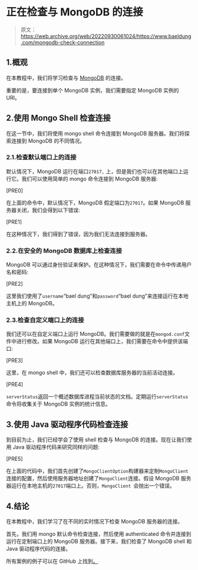 # 正在检查与 MongoDB 的连接

> 原文：<https://web.archive.org/web/20220930061024/https://www.baeldung.com/mongodb-check-connection>

## 1.概观

在本教程中，我们将学习检查与 [MongoDB](https://web.archive.org/web/20220814143201/https://www.mongodb.com/) 的连接。

重要的是，要连接到单个 MongoDB 实例，我们需要指定 MongoDB 实例的 URI。

## 2.使用 Mongo Shell 检查连接

在这一节中，我们将使用 mongo shell 命令连接到 MongoDB 服务器。我们将探索连接到 MongoDB 的不同情况。

### 2.1.检查默认端口上的连接

默认情况下，MongoDB 运行在端口`27017,` 上，但是我们也可以在其他端口上运行它。我们可以使用简单的 mongo 命令连接到 MongoDB 服务器:

[PRE0]

在上面的命令中，默认情况下，MongoDB 假定端口为`27017`。如果 MongoDB 服务器关闭，我们会得到以下错误:

[PRE1]

在这种情况下，我们得到了错误，因为我们无法连接到服务器。

### 2.2.在安全的 MongoDB 数据库上检查连接

MongoDB 可以通过身份验证来保护。在这种情况下，我们需要在命令中传递用户名和密码:

[PRE2]

这里我们使用了`username`“bael dung”和`password`“bael dung”来连接运行在本地主机上的 MongoDB。

### 2.3.检查自定义端口上的连接

我们还可以在自定义端口上运行 MongoDB。我们需要做的就是在`mongod.conf`文件中进行修改。如果 MongoDB 运行在其他端口上，我们需要在命令中提供该端口:

[PRE3]

这里，在 mongo shell 中，我们还可以检查数据库服务器的当前活动连接。

[PRE4]

`serverStatus`返回一个概述数据库进程当前状态的文档。定期运行`serverStatus`命令将收集关于 MongoDB 实例的统计信息。

## 3.使用 Java 驱动程序代码检查连接

到目前为止，我们已经学会了使用 shell 检查与 MongoDB 的连接。现在让我们使用 Java 驱动程序代码来研究同样的问题:

[PRE5]

在上面的代码中，我们首先创建了`MongoClientOption`构建器来定制`MongoClient`连接的配置，然后使用服务器地址创建了`MongoClient`连接。假设 MongoDB 服务器运行在本地主机的`27017`端口上。否则，`MongoClient `会抛出一个错误。

## 4.结论

在本教程中，我们学习了在不同的实时情况下检查 MongoDB 服务器的连接。

首先，我们用 mongo 默认命令检查连接，然后使用 authenticated 命令并连接到运行在定制端口上的 MongoDB 服务器。接下来，我们检查了 MongoDB shell 和 Java 驱动程序代码的连接。

所有案例的例子可以在 GitHub 上找到[。](https://web.archive.org/web/20220814143201/https://github.com/eugenp/tutorials/tree/master/persistence-modules/java-mongodb-2)
